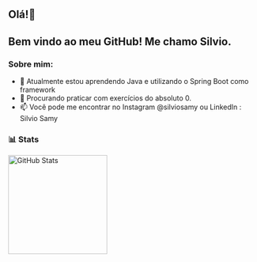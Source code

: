 ## Olá!👋
## Bem vindo ao meu GitHub! Me chamo Silvio.

### Sobre mim:

- 🌱 Atualmente estou aprendendo Java e utilizando o Spring Boot como framework
- 👯 Procurando praticar com exercícios do absoluto 0.
- 📫 Você pode me encontrar no Instagram @silviosamy ou LinkedIn : Silvio Samy
  
### 📊 Stats

<p>
  <img 
    align="left" 
    alt="GitHub Stats" 
    height="200" 
    style="padding-right: 10px;" 
    src="https://github-readme-stats.vercel.app/api?username=silviosamy&show_icons=true&theme=apprentice&include_all_commits=true&locale=pt-br" 
  />
</p>

